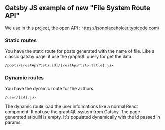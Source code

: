 ## Gatsby JS example of new "File System Route API"

We use in this project, the open API : https://jsonplaceholder.typicode.com/

### Static routes

You have the static route for posts generated with the name of file. Like a classic gatsby page. it use the graphQL query for get the data.

```
/posts/{restApiPosts.id}/{restApiPosts.title}.jsx
```

### Dynamic routes

You have the dynamic route for the authors.

```
/user/[id].jsx
```

The dynamic route load the user informations like a normal React component. It not use the graphQL system from Gatsby.
The page generated at build is empty. It's populated dynamically with the id passed in params.
